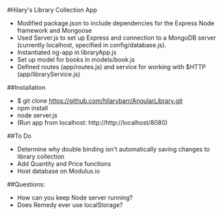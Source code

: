 #Hilary's Library Collection App

- Modified package.json to include dependencies for the Express Node framework and Mongoose
- Used Server.js to set up Express and connection to a MongoDB server (currently localhost, specified in config/database.js).
- Instantiated ng-app in libraryApp.js
- Set up model for books in models/book.js
- Defined routes (app/routes.js) and service for working with $HTTP (app/libraryService.js)


##Installation
- $ git clone https://github.com/hilarybarr/AngularLibrary.git
- npm install
- node server.js
- (Run app from localhost: http://http://localhost/8080)

##To Do
- Determine why double binding isn't automatically saving changes to library collection
- Add Quantity and Price functions
- Host database on Modulus.io

##Questions:
- How can you keep Node server running?
- Does Remedy ever use localStorage?

